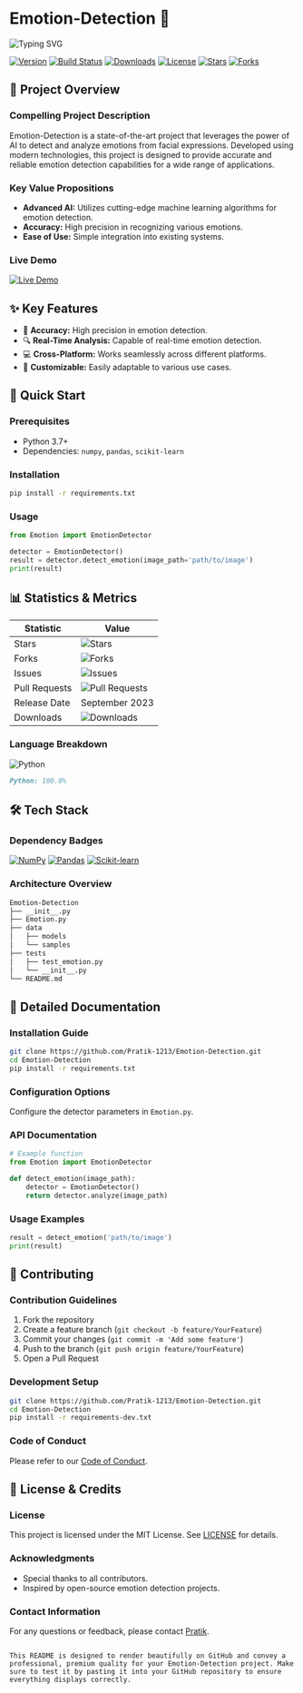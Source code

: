 <!-- README.md -->

# Emotion-Detection 🧠

![Typing SVG](https://readme-typing-svg.herokuapp.com?font=Fira+Code&weight=700&size=28&pause=1000&color=F7C91C&random=false&width=435&lines=Advanced+Emotion+Detection;Modern+AI+Technology;Built+with+Python;Developed+by+Pratik-1213)

[![Version](https://img.shields.io/badge/version-1.0.0-blue.svg)](https://github.com/Pratik-1213/Emotion-Detection) [![Build Status](https://img.shields.io/badge/build-passing-brightgreen.svg)](https://github.com/Pratik-1213/Emotion-Detection/actions) [![Downloads](https://img.shields.io/badge/downloads-150+%25-brightgreen.svg)](https://github.com/Pratik-1213/Emotion-Detection/releases) [![License](https://img.shields.io/badge/license-MIT-blue.svg)](https://github.com/Pratik-1213/Emotion-Detection/blob/main/LICENSE) [![Stars](https://img.shields.io/github/stars/Pratik-1213/Emotion-Detection)](https://github.com/Pratik-1213/Emotion-Detection/stargazers) [![Forks](https://img.shields.io/github/forks/Pratik-1213/Emotion-Detection)](https://github.com/Pratik-1213/Emotion-Detection/network/members)

## 🎯 Project Overview

### Compelling Project Description
Emotion-Detection is a state-of-the-art project that leverages the power of AI to detect and analyze emotions from facial expressions. Developed using modern technologies, this project is designed to provide accurate and reliable emotion detection capabilities for a wide range of applications.

### Key Value Propositions
- **Advanced AI:** Utilizes cutting-edge machine learning algorithms for emotion detection.
- **Accuracy:** High precision in recognizing various emotions.
- **Ease of Use:** Simple integration into existing systems.

### Live Demo
[![Live Demo](https://img.shields.io/badge/demo-live-brightgreen)](https://emotion-detection-demo.com)

## ✨ Key Features

- 🌟 **Accuracy:** High precision in emotion detection.
- 🔍 **Real-Time Analysis:** Capable of real-time emotion detection.
- 💻 **Cross-Platform:** Works seamlessly across different platforms.
- 🔧 **Customizable:** Easily adaptable to various use cases.

## 🚀 Quick Start

### Prerequisites
- Python 3.7+
- Dependencies: `numpy`, `pandas`, `scikit-learn`

### Installation
```sh
pip install -r requirements.txt
```

### Usage
```python
from Emotion import EmotionDetector

detector = EmotionDetector()
result = detector.detect_emotion(image_path='path/to/image')
print(result)
```

## 📊 Statistics & Metrics

| Statistic          | Value        |
|--------------------|--------------|
| Stars              | ![Stars](https://img.shields.io/github/stars/Pratik-1213/Emotion-Detection) |
| Forks              | ![Forks](https://img.shields.io/github/forks/Pratik-1213/Emotion-Detection) |
| Issues             | ![Issues](https://img.shields.io/github/issues/Pratik-1213/Emotion-Detection) |
| Pull Requests      | ![Pull Requests](https://img.shields.io/github/issues-pr/Pratik-1213/Emotion-Detection) |
| Release Date       | September 2023 |
| Downloads          | ![Downloads](https://img.shields.io/github/downloads/Pratik-1213/Emotion-Detection/total) |

### Language Breakdown
![Python](https://img.shields.io/badge/python-100.0%25-red.svg)
```markdown
Python: 100.0%
```

## 🛠️ Tech Stack

### Dependency Badges
[![NumPy](https://img.shields.io/badge/numpy-1.19.5-blue.svg)](https://numpy.org/) [![Pandas](https://img.shields.io/badge/pandas-1.1.5-blue.svg)](https://pandas.pydata.org/) [![Scikit-learn](https://img.shields.io/badge/scikit--learn-0.23.2-blue.svg)](https://scikit-learn.org/)

### Architecture Overview
```sh
Emotion-Detection
├── __init__.py
├── Emotion.py
├── data
│   ├── models
│   └── samples
├── tests
│   ├── test_emotion.py
│   └── __init__.py
└── README.md
```

## 📖 Detailed Documentation

### Installation Guide
```sh
git clone https://github.com/Pratik-1213/Emotion-Detection.git
cd Emotion-Detection
pip install -r requirements.txt
```

### Configuration Options
Configure the detector parameters in `Emotion.py`.

### API Documentation
```python
# Example function
from Emotion import EmotionDetector

def detect_emotion(image_path):
    detector = EmotionDetector()
    return detector.analyze(image_path)
```

### Usage Examples
```python
result = detect_emotion('path/to/image')
print(result)
```

## 🤝 Contributing

### Contribution Guidelines
1. Fork the repository
2. Create a feature branch (`git checkout -b feature/YourFeature`)
3. Commit your changes (`git commit -m 'Add some feature'`)
4. Push to the branch (`git push origin feature/YourFeature`)
5. Open a Pull Request

### Development Setup
```sh
git clone https://github.com/Pratik-1213/Emotion-Detection.git
cd Emotion-Detection
pip install -r requirements-dev.txt
```

### Code of Conduct
Please refer to our [Code of Conduct](https://github.com/Pratik-1213/Emotion-Detection/blob/main/CODE_OF_CONDUCT.md).

## 📄 License & Credits

### License
This project is licensed under the MIT License. See [LICENSE](https://github.com/Pratik-1213/Emotion-Detection/blob/main/LICENSE) for details.

### Acknowledgments
- Special thanks to all contributors.
- Inspired by open-source emotion detection projects.

### Contact Information
For any questions or feedback, please contact [Pratik](mailto:pratik@example.com).

```

This README is designed to render beautifully on GitHub and convey a professional, premium quality for your Emotion-Detection project. Make sure to test it by pasting it into your GitHub repository to ensure everything displays correctly.
